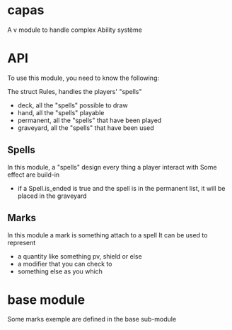 # capas
A v module to handle complex Ability système


# API
To use this module, you need to know the following:

The struct Rules, handles the players' "spells"
- deck, all the "spells" possible to draw
- hand, all the "spells" playable
- permanent, all the "spells" that have been played
- graveyard, all the "spells" that have been used

## Spells

In this module, a "spells" design every thing a player interact with
Some effect are build-in
- if a Spell.is_ended is true and the spell is in the permanent list, it will be placed in the graveyard


## Marks

In this module a mark is something attach to a spell
It can be used to represent 
- a quantity like something pv, shield or else
- a modifier that you can check to
- something else as you which

# base module
Some marks exemple are defined in the base sub-module
